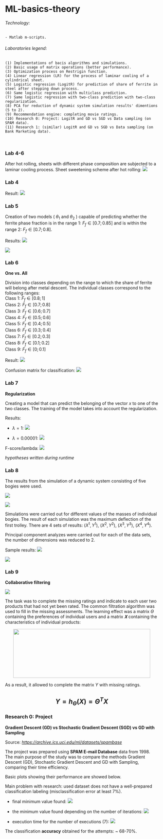 # ML-basics-theory

###### Technology:
```
- Matlab m-scripts.
```

###### Laboratories legend:
```
(1) Implementations of bacis algorithms and simulations.
(2) Basic usage of matrix operations (better performance).
(3) Optimization process on Restrigin function.
(4) Linear regression (LR) for the process of laminar cooling of a cylindrical sheet.
(5) Logistic regression (LogitR) for prediction of share of ferrite in steel after stepping down process.
(6) Same logistic regression with multiclass prediction.
(7) Same logistic regression with two-class prediction with two-class regularization.
(8) PCA for reduction of dynamic system simulation results' dimentions (5 to 2).
(9) Recommendation engine: completing movie ratings.
(10) Research 0: Project: LogitR and GD vs SGD vs Data sampling (on SPAM data).
(11) Research 1: (similar) LogitR and GD vs SGD vs Data sampling (on Bank Marketing data).
```
<br>

### Lab 4-6

After hot rolling, sheets with different phase composition are subjected to a laminar cooling process. Sheet sweetening scheme after hot rolling:
![](https://github.com/KrzysiekJa/ML-basics-theory/blob/main/images/sheet_sweetening.png)

### Lab 4

Result:
![](https://github.com/KrzysiekJa/ML-basics-theory/blob/main/images/3Dplot_lin_reg.jpg)

### Lab 5

Creation of two models ( $\theta_1$ and $\theta_2$ ) capable of predicting whether the ferrite phase fraction is in the range 1: $F_f \in  [0.7; 0.85]$ and is within the range 2: $F_f \in [0.7; 0.8]$.

Results:
![](https://github.com/KrzysiekJa/ML-basics-theory/blob/main/images/plot_logistic_reg_1.jpg)

![](https://github.com/KrzysiekJa/ML-basics-theory/blob/main/images/plot_logistic_reg_2.jpg)

### Lab 6

**One vs. All**

Division into classes depending on the range to which the share of ferrite will belong after metal descent. The individual classes correspond to the following ranges:  
Class 1: $F_f \in [0.8; 1]$  
Class 2: $F_f \in [0.7; 0.8]$  
Class 3: $F_f \in [0.6; 0.7]$  
Class 4: $F_f \in [0.5; 0.6]$  
Class 5: $F_f \in [0.4; 0.5]$  
Class 6: $F_f \in [0.3; 0.4]$  
Class 7: $F_f \in [0.2; 0.3]$  
Class 8: $F_f \in [0.1; 0.2]$  
Class 9: $F_f \in [0; 0.1]$  

Result:
![](https://github.com/KrzysiekJa/ML-basics-theory/blob/main/images/plot_multiclass_logistic_reg.jpg)

Confusion matrix for classification:
![](https://github.com/KrzysiekJa/ML-basics-theory/blob/main/images/confusion_matrix_multiclass.png)

### Lab 7

**Regularization**

Creating a model that can predict the belonging of the vector *x* to one of the two classes. The training of the model takes into account the regularization.

Results:

* $\lambda = 1$:
![](https://github.com/KrzysiekJa/ML-basics-theory/blob/main/images/regulatization_lambda_1.jpg)

* $\lambda = 0.00001$: 
![](https://github.com/KrzysiekJa/ML-basics-theory/blob/main/images/regulatization_lambda_0_00001.jpg)

F-score/lambda:
![](https://github.com/KrzysiekJa/ML-basics-theory/blob/main/images/plot_regularization_lambda.jpg)

*hypotheses written during runtime*

### Lab 8

The results from the simulation of a dynamic system consisting of five bogies were used.

![](https://github.com/KrzysiekJa/ML-basics-theory/blob/main/images/scratch_pca.png)

![](https://github.com/KrzysiekJa/ML-basics-theory/blob/main/images/equation_pca.png)

Simulations were carried out for different values of the masses of individual bogies. The result of each simulation was the maximum deflection of the first trolley. There are 4 sets of results: $(X^1, Y^1)$, $(X^2, Y^2)$, $(X^3, Y^3)$, $(X^4, Y^4)$.  

Principal component analyzes were carried out for each of the data sets, the number of dimensions was reduced to 2.  

Sample results:
![](https://github.com/KrzysiekJa/ML-basics-theory/blob/main/images/plot_simulation_1_pca.jpg)

![](https://github.com/KrzysiekJa/ML-basics-theory/blob/main/images/plot_simulation_4_pca.jpg)

### Lab 9

**Collaborative filtering**

![](https://github.com/KrzysiekJa/ML-basics-theory/blob/main/images/table_cf.png)

The task was to complete the missing ratings and indicate to each user two products that had not yet been rated. The common filtration algorithm was used to fill in the missing assessments. The learning effect was a matrix $\Theta$ containing the preferences of individual users and a matrix *𝐗* containing the characteristics of individual products:

<p align="center"><img src="https://github.com/KrzysiekJa/ML-basics-theory/blob/main/images/vectors_theta_X_cf.png" width="450" height="160" /></p>

As a result, it allowed to complete the matrix *Y* with missing ratings.

## $$Y = h_{\Theta}(X) = \Theta^T X$$

### Research 0: Project

**Gradient Descent (GD) vs Stochastic Gradient Descent (SGD) vs GD with Sampling**

Source: *https://archive.ics.uci.edu/ml/datasets/spambase*

The project was prepared using **SPAM E-mail Database** data from 1998. The main purpose of the study was to compare the methods Gradient Descent (GD), Stochastic Gradient Descent and GD with Sampling, comparing their time efficiency.

Basic plots showing their performance are showed below.

Main problem with research: used dataset does not have a well-prepared classification labeling (misclassification error at least 7%).

* final minimum value found:
![](https://github.com/KrzysiekJa/ML-basics-theory/blob/main/images/plot_GDvsSGDvsSampling_on_spam_searching.png)

* the minimum value found depending on the number of iterations:
![](https://github.com/KrzysiekJa/ML-basics-theory/blob/main/images/plot_GDvsSGDvsSampling_on_spam_perf.png)

* execution time for the number of executions (7):
![](https://github.com/KrzysiekJa/ML-basics-theory/blob/main/images/box_plot_GDvsSGDvsSampling_on_spam.png)

The classification **accuracy** obtained for the attempts: ~ 68-70%.


